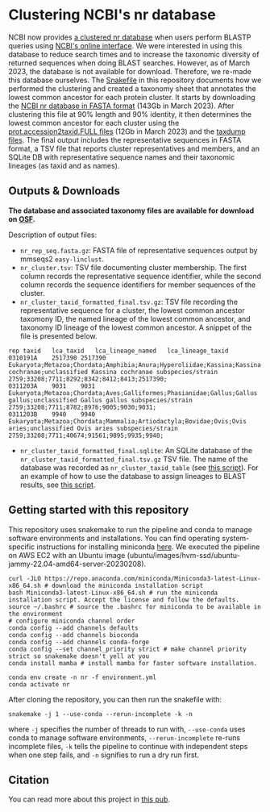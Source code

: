# Clustering NCBI's nr database

NCBI now provides [a clustered nr database](https://ncbiinsights.ncbi.nlm.nih.gov/2022/05/02/clusterednr_1/) when users perform BLASTP queries using [NCBI's online interface](https://blast.ncbi.nlm.nih.gov/Blast.cgi?PROGRAM=blastp&PAGE_TYPE=BlastSearch&LINK_LOC=blasthome).
We were interested in using this database to reduce search times and to increase the taxonomic diversity of returned sequences when doing BLAST searches.
However, as of March 2023, the database is not available for download.
Therefore, we re-made this database ourselves.
The [Snakefile](./Snakefile) in this repository documents how we performed the clustering and created a taxonomy sheet that annotates the lowest common ancestor for each protein cluster.
It starts by downloading the [NCBI nr database in FASTA format](https://ftp.ncbi.nlm.nih.gov/blast/db/v5/FASTA) (143Gb in March 2023).
After clustering this file at 90% length and 90% identity, it then determines the lowest common ancestor for each cluster using the [prot.accession2taxid.FULL files](https://ftp.ncbi.nih.gov/pub/taxonomy/accession2taxid/) (12Gb in March 2023) and the [taxdump files](https://ftp.ncbi.nlm.nih.gov/pub/taxonomy/).
The final output includes the representative sequences in FASTA format, a TSV file that reports cluster representatives and members, and an SQLite DB with representative sequence names and their taxonomic lineages (as taxid and as names).

## Outputs & Downloads

**The database and associated taxonomy files are available for download on [OSF](https://osf.io/tejwd/).**

Description of output files:
* `nr_rep_seq.fasta.gz`: FASTA file of representative sequences output by mmseqs2 `easy-linclust`.
* `nr_cluster.tsv`: TSV file documenting cluster membership. The first column records the representative sequence identifier, while the second column records the sequence identifiers for member sequences of the cluster.
* `nr_cluster_taxid_formatted_final.tsv.gz`: TSV file recording the representative sequence for a cluster, the lowest common ancestor taxomony ID, the named lineage of the lowest common ancestor, and taxonomy ID lineage of the lowest common ancestor. A snippet of the file is presented below. 
```
rep	taxid	lca_taxid	lca_lineage_named	lca_lineage_taxid
0310191A	2517390	2517390	Eukaryota;Metazoa;Chordata;Amphibia;Anura;Hyperoliidae;Kassina;Kassina cochranae;unclassified Kassina cochranae subspecies/strain	2759;33208;7711;8292;8342;8412;8413;2517390;
0311203A	9031	9031	Eukaryota;Metazoa;Chordata;Aves;Galliformes;Phasianidae;Gallus;Gallus gallus;unclassified Gallus gallus subspecies/strain	2759;33208;7711;8782;8976;9005;9030;9031;
0311203B	9940	9940	Eukaryota;Metazoa;Chordata;Mammalia;Artiodactyla;Bovidae;Ovis;Ovis aries;unclassified Ovis aries subspecies/strain	2759;33208;7711;40674;91561;9895;9935;9940;
```
* `nr_cluster_taxid_formatted_final.sqlite`: An SQLite database of the `nr_cluster_taxid_formatted_final.tsv.gz` TSV file. The name of the database was recorded as `nr_cluster_taxid_table` (see [this script](./scripts/make_sqlite_db.R)). For an example of how to use the database to assign lineages to BLAST results, see [this script](https://github.com/Arcadia-Science/2023-rehgt/blob/main/bin/blastp_add_taxonomy_info.R).

## Getting started with this repository

This repository uses snakemake to run the pipeline and conda to manage software environments and installations.
You can find operating system-specific instructions for installing miniconda [here](https://docs.conda.io/en/latest/miniconda.html).
We executed the pipeline on AWS EC2 with an Ubuntu image (ubuntu/images/hvm-ssd/ubuntu-jammy-22.04-amd64-server-20230208).

```
curl -JLO https://repo.anaconda.com/miniconda/Miniconda3-latest-Linux-x86_64.sh # download the miniconda installation script
bash Miniconda3-latest-Linux-x86_64.sh # run the miniconda installation script. Accept the license and follow the defaults.
source ~/.bashrc # source the .bashrc for miniconda to be available in the environment
# configure miniconda channel order
conda config --add channels defaults
conda config --add channels bioconda
conda config --add channels conda-forge
conda config --set channel_priority strict # make channel priority strict so snakemake doesn't yell at you
conda install mamba # install mamba for faster software installation.

conda env create -n nr -f environment.yml
conda activate nr
```

After cloning the repository, you can then run the snakefile with:

```
snakemake -j 1 --use-conda --rerun-incomplete -k -n
```

where `-j` specifies the number of threads to run with, `--use-conda` uses conda to manage software environments, `--rerun-incomplete` re-runs incomplete files, `-k` tells the pipeline to continue with independent steps when one step fails, and `-n` signifies to run a dry run first.

## Citation

You can read more about this project in [this pub](https://doi.org/10.57844/arcadia-w8xt-pc81).
